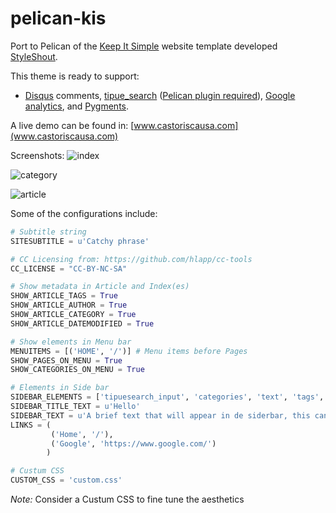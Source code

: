# pelican-kis
Port to Pelican of the [Keep It Simple](https://www.styleshout.com/free-templates/keep-it-simple/) website template developed [StyleShout](https://www.styleshout.com/).

This theme is ready to support:
* [Disqus](https://disqus.com/) comments, [tipue_search](https://tipue.com/search/) ([Pelican plugin required](https://github.com/getpelican/pelican-plugins/tree/master/tipue_search)), [Google analytics](https://analytics.google.com/analytics/web/),  and [Pygments](https://pygments.org/).

A live demo can be found in: [www.castoriscausa.com](www.castoriscausa.com)

Screenshots:
![index](https://user-images.githubusercontent.com/8238803/71545235-d83ca200-2956-11ea-86c5-cb8b115f036a.png)

![category](https://user-images.githubusercontent.com/8238803/71545237-dd015600-2956-11ea-9368-369ec4598758.png)

![article](https://user-images.githubusercontent.com/8238803/71545240-decb1980-2956-11ea-8fbb-f4f92f96b3df.png)


Some of the configurations include:
```python
# Subtitle string
SITESUBTITLE = u'Catchy phrase'

# CC Licensing from: https://github.com/hlapp/cc-tools
CC_LICENSE = "CC-BY-NC-SA"

# Show metadata in Article and Index(es)
SHOW_ARTICLE_TAGS = True
SHOW_ARTICLE_AUTHOR = True
SHOW_ARTICLE_CATEGORY = True
SHOW_ARTICLE_DATEMODIFIED = True

# Show elements in Menu bar
MENUITEMS = [('HOME', '/')] # Menu items before Pages
SHOW_PAGES_ON_MENU = True
SHOW_CATEGORIES_ON_MENU = True

# Elements in Side bar
SIDEBAR_ELEMENTS = ['tipuesearch_input', 'categories', 'text', 'tags', 'links']
SIDEBAR_TITLE_TEXT = u'Hello'
SIDEBAR_TEXT = u'A brief text that will appear in de siderbar, this can be anything'
LINKS = (
         ('Home', '/'),
         ('Google', 'https://www.google.com/')
        )

# Custum CSS
CUSTOM_CSS = 'custom.css'
```
*Note:* Consider a Custum CSS to fine tune the aesthetics
